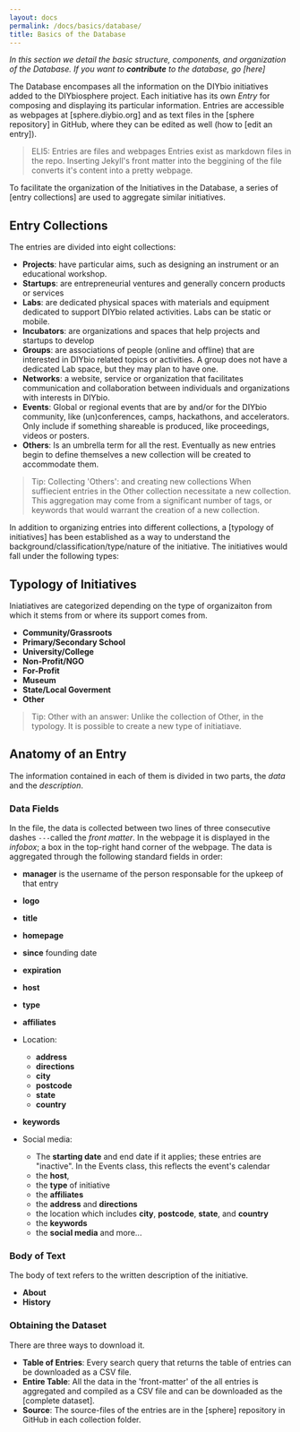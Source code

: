 ```yaml
---
layout: docs
permalink: /docs/basics/database/
title: Basics of the Database
---
```


_In this section we detail the basic structure, components, and organization of the Database. If you want to **contribute** to the database, go [here]_

The Database encompases all the information on the DIYbio initiatives added to the DIYbiosphere project. Each initiative has its own _Entry_ for composing and displaying its particular information. Entries are accessible as webpages at [sphere.diybio.org] and as text files in the [sphere repository] in GitHub, where they can be edited as well (how to [edit an entry]).

> ELI5: Entries are files and webpages
Entries exist as markdown files in the repo. Inserting Jekyll's front matter into the beggining of the file converts it's content into a pretty webpage.

To facilitate the organization of the Initiatives in the Database, a series of [entry collections] are used to aggregate similar initiatives.

## Entry Collections
The entries are divided into eight collections:

- **Projects**: have particular aims, such as designing an instrument or an educational workshop.
- **Startups**: are entrepreneurial ventures and generally concern products or services
- **Labs**: are dedicated physical spaces with materials and equipment dedicated to support DIYbio related activities. Labs can be static or mobile.
- **Incubators**: are organizations and spaces that help projects and startups to develop
- **Groups**: are associations of people (online and offline) that are interested in DIYbio related topics or activities. A group does not have a dedicated Lab space, but they may plan to have one.
- **Networks**: a website, service or organization that facilitates communication and collaboration between individuals and organizations with interests in DIYbio.
- **Events**: Global or regional events that are by and/or for the DIYbio community, like (un)conferences, camps, hackathons, and accelerators. Only include if something shareable is produced, like proceedings, videos or posters.
- **Others**: Is an umbrella term for all the rest. Eventually as new entries begin to define themselves a new collection will be created to accommodate them.

> Tip: Collecting 'Others': and creating new collections
> When suffiecient entries in the Other collection necessitate a new collection. This aggregation may come from a significant number of tags, or keywords that would warrant the creation of a new collection.

In addition to organizing entries into different collections, a [typology of initiatives] has been established as a way to understand the background/classification/type/nature of the initiative. The initiatives would fall under the following types:

## Typology of Initiatives
Iniatiatives are categorized depending on the type of organizaiton from which it stems from or where its support comes from.

- **Community/Grassroots**
- **Primary/Secondary School**
- **University/College**
- **Non-Profit/NGO**
- **For-Profit**
- **Museum**
- **State/Local Goverment**
- **Other**

> Tip: Other with an answer:
> Unlike the collection of Other, in the typology. It is possible to create a new type of initiatiave.

## Anatomy of an Entry
The information contained in each of them is divided in two parts, the _data_ and the _description_.

### Data Fields
In the file, the data is collected between two lines of three consecutive dashes `---`called the _front matter_. In the webpage it is displayed in the _infobox_; a box in the top-right hand corner of the webpage. The data is aggregated through the following standard fields in order:

- **manager** is the username of the person responsable for the upkeep of that entry
- **logo**
- **title**
- **homepage**
-  **since** founding date
- **expiration**
- **host**
- **type**
- **affiliates**
- Location:
  - **address**
  - **directions**
  - **city**
  - **postcode**
  - **state**
  - **country**
- **keywords**
- Social media:

  - The  **starting date** and end date if it applies; these entries are "inactive". In the Events class, this reflects the event's calendar
  - the **host**,
  - the **type** of initiative
  - the **affiliates**
  - the  **address** and **directions**
  - the  location which includes **city**, **postcode**, **state**, and **country**
  - the **keywords**
  - the **social media** and more...


### Body of Text
The body of text refers to the written description of the initiative.

  - **About**
  - **History**

  ### Obtaining the Dataset
  There are three ways to download it.

  - **Table of Entries**: Every search query that returns the table of entries can be downloaded as a CSV file.
  - **Entire Table**: All the data in the 'front-matter' of the all entries is aggregated and compiled as a CSV file and can be downloaded as the [complete dataset].
  - **Source**: The source-files of the entries are in the [sphere] repository in GitHub in each collection folder.
